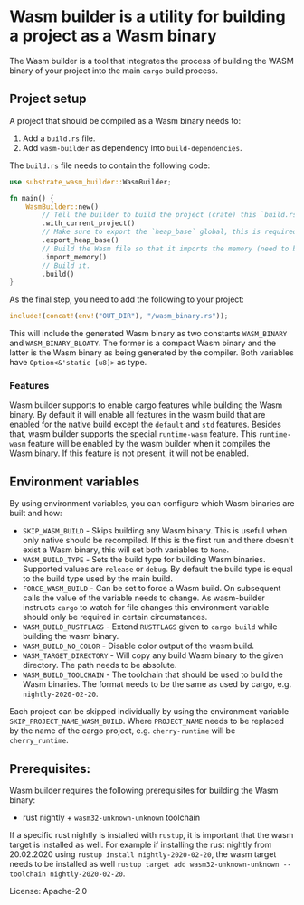 # Wasm builder is a utility for building a project as a Wasm binary

The Wasm builder is a tool that integrates the process of building the WASM binary of your project into the main
`cargo` build process.

## Project setup

A project that should be compiled as a Wasm binary needs to:

1. Add a `build.rs` file.
2. Add `wasm-builder` as dependency into `build-dependencies`.

The `build.rs` file needs to contain the following code:

```rust
use substrate_wasm_builder::WasmBuilder;

fn main() {
    WasmBuilder::new()
        // Tell the builder to build the project (crate) this `build.rs` is part of.
        .with_current_project()
        // Make sure to export the `heap_base` global, this is required by Substrate
        .export_heap_base()
        // Build the Wasm file so that it imports the memory (need to be provided by at instantiation)
        .import_memory()
        // Build it.
        .build()
}
```

As the final step, you need to add the following to your project:

```rust
include!(concat!(env!("OUT_DIR"), "/wasm_binary.rs"));
```

This will include the generated Wasm binary as two constants `WASM_BINARY` and `WASM_BINARY_BLOATY`.
The former is a compact Wasm binary and the latter is the Wasm binary as being generated by the compiler.
Both variables have `Option<&'static [u8]>` as type.

### Features

Wasm builder supports to enable cargo features while building the Wasm binary. By default it will
enable all features in the wasm build that are enabled for the native build except the
`default` and `std` features. Besides that, wasm builder supports the special `runtime-wasm`
feature. This `runtime-wasm` feature will be enabled by the wasm builder when it compiles the
Wasm binary. If this feature is not present, it will not be enabled.

## Environment variables

By using environment variables, you can configure which Wasm binaries are built and how:

- `SKIP_WASM_BUILD` - Skips building any Wasm binary. This is useful when only native should be recompiled.
                      If this is the first run and there doesn't exist a Wasm binary, this will set both
                      variables to `None`.
- `WASM_BUILD_TYPE` - Sets the build type for building Wasm binaries. Supported values are `release` or `debug`.
                      By default the build type is equal to the build type used by the main build.
- `FORCE_WASM_BUILD` - Can be set to force a Wasm build. On subsequent calls the value of the variable
                       needs to change. As wasm-builder instructs `cargo` to watch for file changes
                       this environment variable should only be required in certain circumstances.
- `WASM_BUILD_RUSTFLAGS` - Extend `RUSTFLAGS` given to `cargo build` while building the wasm binary.
- `WASM_BUILD_NO_COLOR` - Disable color output of the wasm build.
- `WASM_TARGET_DIRECTORY` - Will copy any build Wasm binary to the given directory. The path needs
                           to be absolute.
- `WASM_BUILD_TOOLCHAIN` - The toolchain that should be used to build the Wasm binaries. The
                           format needs to be the same as used by cargo, e.g. `nightly-2020-02-20`.

Each project can be skipped individually by using the environment variable `SKIP_PROJECT_NAME_WASM_BUILD`.
Where `PROJECT_NAME` needs to be replaced by the name of the cargo project, e.g. `cherry-runtime` will
be `cherry_runtime`.

## Prerequisites:

Wasm builder requires the following prerequisites for building the Wasm binary:

- rust nightly + `wasm32-unknown-unknown` toolchain

If a specific rust nightly is installed with `rustup`, it is important that the wasm target is installed
as well. For example if installing the rust nightly from 20.02.2020 using `rustup install nightly-2020-02-20`,
the wasm target needs to be installed as well `rustup target add wasm32-unknown-unknown --toolchain nightly-2020-02-20`.

License: Apache-2.0
